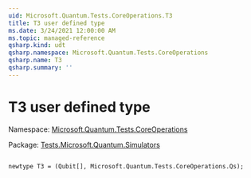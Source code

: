 ```yaml
---
uid: Microsoft.Quantum.Tests.CoreOperations.T3
title: T3 user defined type
ms.date: 3/24/2021 12:00:00 AM
ms.topic: managed-reference
qsharp.kind: udt
qsharp.namespace: Microsoft.Quantum.Tests.CoreOperations
qsharp.name: T3
qsharp.summary: ''
---
```


# T3 user defined type

Namespace: [Microsoft.Quantum.Tests.CoreOperations](xref:Microsoft.Quantum.Tests.CoreOperations)

Package: [Tests.Microsoft.Quantum.Simulators](https://nuget.org/packages/Tests.Microsoft.Quantum.Simulators)




```qsharp

newtype T3 = (Qubit[], Microsoft.Quantum.Tests.CoreOperations.Qs);
```

